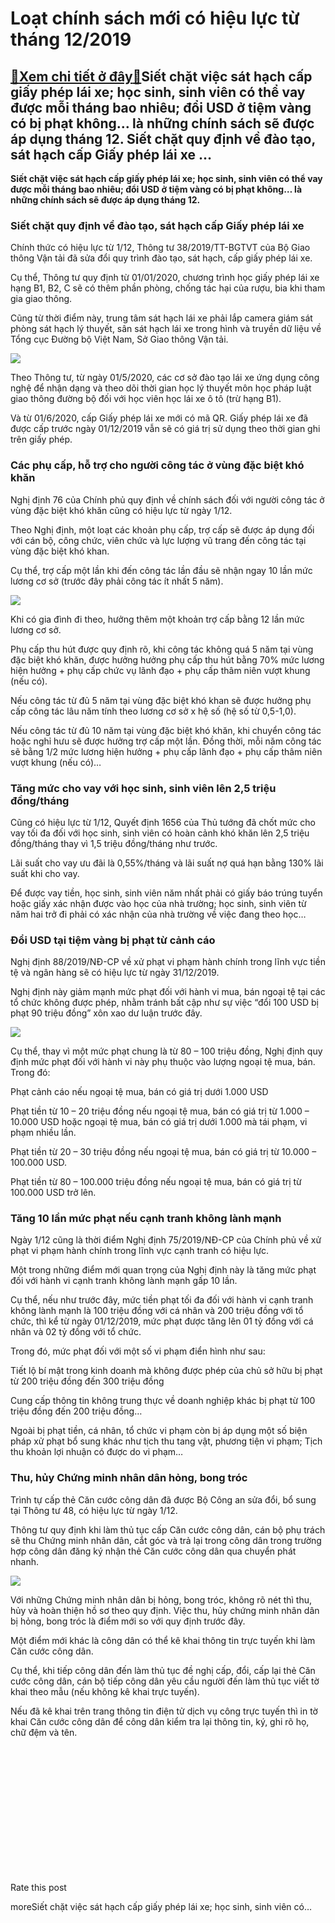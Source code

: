 Loạt chính sách mới có hiệu lực từ tháng 12/2019
================================================

[:gift:Xem chi tiết ở đây:gift:](https://hddtvn.com/loat-chinh-sach-moi-co-hieu-luc-tu-thang-12-2019/)Siết chặt việc sát hạch cấp giấy phép lái xe; học sinh, sinh viên có thể vay được mỗi tháng bao nhiêu; đổi USD ở tiệm vàng có bị phạt không… là những chính sách sẽ được áp dụng tháng 12. Siết chặt quy định về đào tạo, sát hạch cấp Giấy phép lái xe …
---------------------------------------------------------------------------------------------------------------------------------------------------------------------------------------------------------------------------------------------------------

**Siết chặt việc sát hạch cấp giấy phép lái xe; học sinh, sinh viên có thể vay được mỗi tháng bao nhiêu; đổi USD ở tiệm vàng có bị phạt không… là những chính sách sẽ được áp dụng tháng 12.**


### Siết chặt quy định về đào tạo, sát hạch cấp Giấy phép lái xe


Chính thức có hiệu lực từ 1/12, Thông tư 38/2019/TT-BGTVT của Bộ Giao thông Vận tải đã sửa đổi quy trình đào tạo, sát hạch, cấp giấy phép lái xe.


Cụ thể, Thông tư quy định từ 01/01/2020, chương trình học giấy phép lái xe hạng B1, B2, C sẽ có thêm phần phòng, chống tác hại của rượu, bia khi tham gia giao thông.


Cũng từ thời điểm này, trung tâm sát hạch lái xe phải lắp camera giám sát phòng sát hạch lý thuyết, sân sát hạch lái xe trong hình và truyền dữ liệu về Tổng cục Đường bộ Việt Nam, Sở Giao thông Vận tải.


![](https://hddtvn.com/wp-content/uploads/2021/01/sat-hach-lai-xe-1571827109-width800height543.jpg)


Theo Thông tư, từ ngày 01/5/2020, các cơ sở đào tạo lái xe ứng dụng công nghệ để nhận dạng và theo dõi thời gian học lý thuyết môn học pháp luật giao thông đường bộ đối với học viên học lái xe ô tô (trừ hạng B1).


Và từ 01/6/2020, cấp Giấy phép lái xe mới có mã QR. Giấy phép lái xe đã được cấp trước ngày 01/12/2019 vẫn sẽ có giá trị sử dụng theo thời gian ghi trên giấy phép.


### Các phụ cấp, hỗ trợ cho người công tác ở vùng đặc biệt khó khăn


Nghị định 76 của Chính phủ quy định về chính sách đối với người công tác ở vùng đặc biệt khó khăn cũng có hiệu lực từ ngày 1/12.


Theo Nghị định, một loạt các khoản phụ cấp, trợ cấp sẽ được áp dụng đối với cán bộ, công chức, viên chức và lực lượng vũ trang đến công tác tại vùng đặc biệt khó khan.


Cụ thể, trợ cấp một lần khi đến công tác lần đầu sẽ nhận ngay 10 lần mức lương cơ sở (trước đây phải công tác ít nhất 5 năm).


![](https://hddtvn.com/wp-content/uploads/2021/01/images750840_T5.jpg)


Khi có gia đình đi theo, hưởng thêm một khoản trợ cấp bằng 12 lần mức lương cơ sở.


Phụ cấp thu hút được quy định rõ, khi công tác không quá 5 năm tại vùng đặc biệt khó khăn, được hưởng hưởng phụ cấp thu hút bằng 70% mức lương hiện hưởng + phụ cấp chức vụ lãnh đạo + phụ cấp thâm niên vượt khung (nếu có).


Nếu công tác từ đủ 5 năm tại vùng đặc biệt khó khan sẽ được hưởng phụ cấp công tác lâu năm tính theo lương cơ sở x hệ số (hệ số từ 0,5-1,0).


Nếu công tác từ đủ 10 năm tại vùng đặc biệt khó khăn, khi chuyển công tác hoặc nghỉ hưu sẽ được hưởng trợ cấp một lần. Đồng thời, mỗi năm công tác sẽ bằng 1/2 mức lương hiện hưởng + phụ cấp lãnh đạo + phụ cấp thâm niên vượt khung (nếu có)…


### Tăng mức cho vay với học sinh, sinh viên lên 2,5 triệu đồng/tháng


Cũng có hiệu lực từ 1/12, Quyết định 1656 của Thủ tướng đã chốt mức cho vay tối đa đối với học sinh, sinh viên có hoàn cảnh khó khăn lên 2,5 triệu đồng/tháng thay vì 1,5 triệu đồng/tháng như trước.


Lãi suất cho vay ưu đãi là 0,55%/tháng và lãi suất nợ quá hạn bằng 130% lãi suất khi cho vay.


Để được vay tiền, học sinh, sinh viên năm nhất phải có giấy báo trúng tuyển hoặc giấy xác nhận được vào học của nhà trường; học sinh, sinh viên từ năm hai trở đi phải có xác nhận của nhà trường về việc đang theo học…


### Đổi USD tại tiệm vàng bị phạt từ cảnh cáo


Nghị định 88/2019/NĐ-CP về xử phạt vi phạm hành chính trong lĩnh vực tiền tệ và ngân hàng sẽ có hiệu lực từ ngày 31/12/2019.


Nghị định này giảm mạnh mức phạt đối với hành vi mua, bán ngoại tệ tại các tổ chức không được phép, nhằm tránh bất cập như sự việc “đổi 100 USD bị phạt 90 triệu đồng” xôn xao dư luận trước đây.


![](https://hddtvn.com/wp-content/uploads/2021/01/photo1541214517380-1541214517524-crop-15412148009381750378150.jpg)


Cụ thể, thay vì một mức phạt chung là từ 80 – 100 triệu đồng, Nghị định quy định mức phạt đối với hành vi này phụ thuộc vào lượng ngoại tệ mua, bán. Trong đó:


Phạt cảnh cáo nếu ngoại tệ mua, bán có giá trị dưới 1.000 USD


Phạt tiền từ 10 – 20 triệu đồng nếu ngoại tệ mua, bán có giá trị từ 1.000 – 10.000 USD hoặc ngoại tệ mua, bán có giá trị dưới 1.000 mà tái phạm, vi phạm nhiều lần.


Phạt tiền từ 20 – 30 triệu đồng nếu ngoại tệ mua, bán có giá trị từ 10.000 – 100.000 USD.


Phạt tiền từ 80 – 100.000 triệu đồng nếu ngoại tệ mua, bán có giá trị từ 100.000 USD trở lên.


### Tăng 10 lần mức phạt nếu cạnh tranh không lành mạnh


Ngày 1/12 cũng là thời điểm Nghị định 75/2019/NĐ-CP của Chính phủ về xử phạt vi phạm hành chính trong lĩnh vực cạnh tranh có hiệu lực.


Một trong những điểm mới quan trọng của Nghị định này là tăng mức phạt đối với hành vi cạnh tranh không lành mạnh gấp 10 lần.


Cụ thể, nếu như trước đây, mức tiền phạt tối đa đối với hành vi cạnh tranh không lành mạnh là 100 triệu đồng với cá nhân và 200 triệu đồng với tổ chức, thì kể từ ngày 01/12/2019, mức phạt được tăng lên 01 tỷ đồng với cá nhân và 02 tỷ đồng với tổ chức.


Trong đó, mức phạt đối với một số vi phạm điển hình như sau:


Tiết lộ bí mật trong kinh doanh mà không được phép của chủ sở hữu bị phạt từ 200 triệu đồng đến 300 triệu đồng


Cung cấp thông tin không trung thực về doanh nghiệp khác bị phạt từ 100 triệu đồng đến 200 triệu đồng…


Ngoài bị phạt tiền, cá nhân, tổ chức vi phạm còn bị áp dụng một số biện pháp xử phạt bổ sung khác như tịch thu tang vật, phương tiện vi phạm; Tịch thu khoản lợi nhuận có được do vi phạm…


### Thu, hủy Chứng minh nhân dân hỏng, bong tróc


Trình tự cấp thẻ Căn cước công dân đã được Bộ Công an sửa đổi, bổ sung tại Thông tư 48, có hiệu lực từ ngày 1/12.


Thông tư quy định khi làm thủ tục cấp Căn cước công dân, cán bộ phụ trách sẽ thu Chứng minh nhân dân, cắt góc và trả lại trong công dân trong trường hợp công dân đăng ký nhận thẻ Căn cước công dân qua chuyển phát nhanh.


![](https://hddtvn.com/wp-content/uploads/2021/01/mau-giay-xac-nhan-2-cmnd-the-can-cuoc.jpg)


Với những Chứng minh nhân dân bị hỏng, bong tróc, không rõ nét thì thu, hủy và hoàn thiện hồ sơ theo quy định. Việc thu, hủy chứng minh nhân dân bị hỏng, bong tróc là điểm mới so với quy định trước đây.


Một điểm mới khác là công dân có thể kê khai thông tin trực tuyến khi làm Căn cước công dân.  

Cụ thể, khi tiếp công dân đến làm thủ tục đề nghị cấp, đổi, cấp lại thẻ Căn cước công dân, cán bộ tiếp công dân yêu cầu người đến làm thủ tục viết tờ khai theo mẫu (nếu không kê khai trực tuyến).


Nếu đã kê khai trên trang thông tin điện tử dịch vụ công trực tuyến thì in tờ khai Căn cước công dân để công dân kiểm tra lại thông tin, ký, ghi rõ họ, chữ đệm và tên.


 


 


 


 


 


 


 








































Rate this post


moreSiết chặt việc sát hạch cấp giấy phép lái xe; học sinh, sinh viên có…

